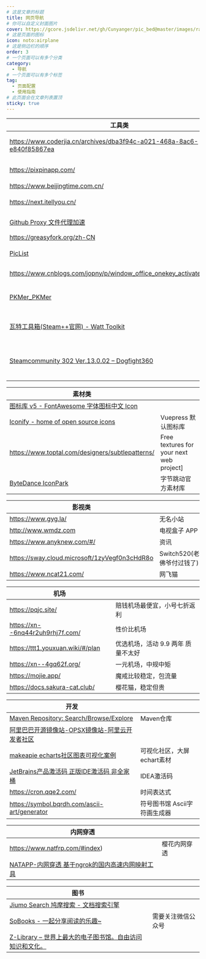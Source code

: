 ```yaml
---
# 这是文章的标题
title: 网页导航
# 你可以自定义封面图片
cover: https://gcore.jsdelivr.net/gh/Cunyanger/pic_bed@master/images/rain_sta_b.png
# 这是页面的图标
icon: noto:airplane
# 这是侧边栏的顺序
order: 3
# 一个页面可以有多个分类
category:
  - 导航
# 一个页面可以有多个标签
tag:
  - 页面配置
  - 使用指南
# 此页面会在文章列表置顶
sticky: true
---
```


| 工具类                                                       |                           |
| ------------------------------------------------------------ | ------------------------- |
| https://www.coderjia.cn/archives/dba3f94c-a021-468a-8ac6-e840f85867ea | Docker 国内镜像源         |
| https://pixpinapp.com/                                       | Pinpix 截图               |
| https://www.beijingtime.com.cn/                              | 北京时间                  |
| https://next.itellyou.cn/                                    | 官方镜像下载              |
| [Github Proxy 文件代理加速](https://github.akams.cn/)        | Github 下载加速           |
| https://greasyfork.org/zh-CN                                 | 油猴脚本                  |
| [PicList](https://piclist.cn/)                               | PicGo 升级                |
| https://www.cnblogs.com/jopny/p/window_office_onekey_activate_free.html | Windows 激活              |
| [PKMer_PKMer](https://pkmer.cn/)                             | Obsidian插件、使用社区    |
| [瓦特工具箱(Steam++官网) - Watt Toolkit](https://steampp.net/) | Steam、Github加速         |
| [Steamcommunity 302 Ver.13.0.02 – Dogfight360](https://www.dogfight360.com/blog/18682/) | Steam、Github加速（简洁） |



| 素材类                                                       |                                          |
| ------------------------------------------------------------ | ---------------------------------------- |
| [图标库 v5 - FontAwesome 字体图标中文 Icon](https://fontawesome.com.cn/v5) |                                          |
| [Iconify - home of open source icons](https://icon-sets.iconify.design/) | Vuepress 默认图标库                      |
| https://www.toptal.com/designers/subtlepatterns/             | Free textures for your next web project] |
| [ByteDance IconPark](https://iconpark.oceanengine.com/home)  | 字节跳动官方素材库                       |



| 影视类                                        |                           |
| --------------------------------------------- | ------------------------- |
| https://www.gyg.la/                           | 无名小站                  |
| http://www.wmdz.com                           | 电视盒子 APP              |
| https://www.anyknew.com/#/                    | 资讯                      |
| https://sway.cloud.microsoft/1zyVegf0n3cHdR8o | Switch520(老佛爷付过钱了) |
| https://www.ncat21.com/                       | 网飞猫                    |



| 机场                             |                                    |
| -------------------------------- | ---------------------------------- |
| https://pqjc.site/               | 赔钱机场最便宜，小号七折返利       |
| https://xn--6nq44r2uh9rhj7f.com/ | 性价比机场                         |
| https://ttt1.youxuan.wiki/#/plan | 优选机场，活动 9.9 两年 质量不太好 |
| https://xn--4gq62f.org/          | 一元机场，中规中矩                 |
| https://mojie.app/               | 魔戒比较稳定，包流量               |
| https://docs.sakura-cat.club/    | 樱花猫，稳定但贵                   |

| 开发                                                         |                              |
| ------------------------------------------------------------ | ---------------------------- |
| [Maven Repository: Search/Browse/Explore](https://mvnrepository.com/) | Maven仓库                    |
| [阿里巴巴开源镜像站-OPSX镜像站-阿里云开发者社区](https://developer.aliyun.com/mirror/) |                              |
| [makeapie echarts社区图表可视化案例](https://www.makeapie.cn/echarts?queryStr=3D) | 可视化社区，大屏echart素材   |
| [JetBrains产品激活码 正版IDE激活码 非全家桶](http://jets.idejihuo.com/) | IDEA激活码                   |
| https://cron.qqe2.com/                                       | 时间表达式                   |
| https://symbol.bqrdh.com/ascii-art/generator                 | 符号图书馆 Ascii字符画生成器 |

| 内网穿透                                                     |              |
| ------------------------------------------------------------ | ------------ |
| https://www.natfrp.com/#index)                               | 樱花内网穿透 |
| [NATAPP-内网穿透 基于ngrok的国内高速内网映射工具](https://natapp.cn/) |              |

| 图书                                                         |                    |
| ------------------------------------------------------------ | ------------------ |
| [Jiumo Search 鸠摩搜索 - 文档搜索引擎](https://www.jiumodiary.com/) |                    |
| [SoBooks - 一起分享阅读的乐趣~](https://sobooks.cc/)         | 需要关注微信公众号 |
| [Z-Library – 世界上最大的电子图书馆。自由访问知识和文化。](https://zh.101ml.online/) |                    |


